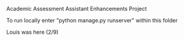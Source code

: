 Academic Assessment Assistant Enhancements Project

To run locally enter "python manage.py runserver" within this folder

Louis was here (2/9)